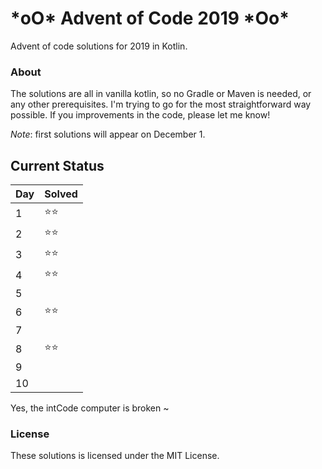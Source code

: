 # \*oO\* Advent of Code 2019 \*Oo\*

Advent of code solutions for 2019 in Kotlin. 

### About

The solutions are all in vanilla kotlin, so no Gradle or Maven is needed, or any other prerequisites. I'm trying to go for the most straightforward way possible. If you improvements in the code, please let me know!

*Note*: first solutions will appear on December 1.

## Current Status

| Day | Solved |
| --------- | ------ |
| 1 | ⭐⭐ |
| 2 | ⭐⭐ |
| 3 | ⭐⭐ |
| 4 | ⭐⭐ |
| 5 |  |
| 6 | ⭐⭐ |
| 7 |  |
| 8 | ⭐⭐|
| 9 |  |
| 10 |  |

Yes, the intCode computer is broken ~

### License

These solutions is licensed under the MIT License. 